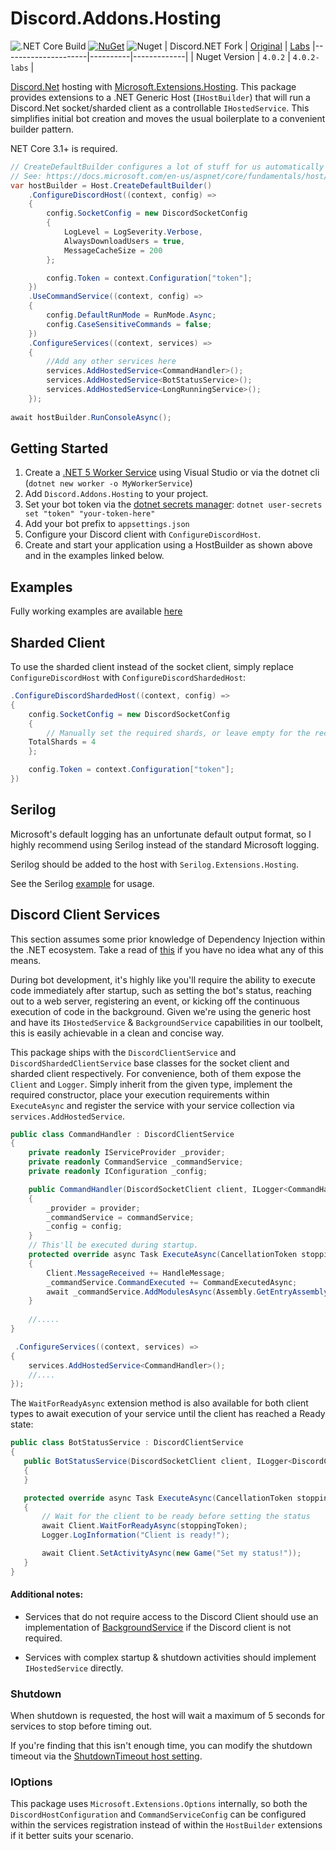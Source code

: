 # Discord.Addons.Hosting 
![.NET Core Build](https://github.com/Hawxy/Discord.Addons.Hosting/workflows/.NET%20Core%20Build/badge.svg)
[![NuGet](https://img.shields.io/nuget/v/Discord.Addons.Hosting.svg?style=flat-square)](https://www.nuget.org/packages/Discord.Addons.Hosting)
![Nuget](https://img.shields.io/nuget/dt/Discord.Addons.Hosting?style=flat-square)
| Discord.NET Fork | [Original](https://github.com/discord-net/Discord.Net) | [Labs](https://github.com/Discord-Net-Labs/Discord.Net-Labs)
|---------------------|----------|-------------|
| Nuget Version      | `4.0.2`   | `4.0.2-labs` |

[Discord.Net](https://github.com/RogueException/Discord.Net) hosting with [Microsoft.Extensions.Hosting](https://docs.microsoft.com/en-us/aspnet/core/fundamentals/host/generic-host). 
This package provides extensions to a .NET Generic Host (`IHostBuilder`) that will run a Discord.Net socket/sharded client as a controllable `IHostedService`. This simplifies initial bot creation and moves the usual boilerplate to a convenient builder pattern.



NET Core 3.1+ is required.

```csharp
// CreateDefaultBuilder configures a lot of stuff for us automatically
// See: https://docs.microsoft.com/en-us/aspnet/core/fundamentals/host/generic-host
var hostBuilder = Host.CreateDefaultBuilder()   
    .ConfigureDiscordHost((context, config) =>
    {
        config.SocketConfig = new DiscordSocketConfig
        {
            LogLevel = LogSeverity.Verbose,
            AlwaysDownloadUsers = true,
            MessageCacheSize = 200
        };

        config.Token = context.Configuration["token"];
    })
    .UseCommandService((context, config) =>
    {
        config.DefaultRunMode = RunMode.Async;
        config.CaseSensitiveCommands = false;
    })
    .ConfigureServices((context, services) =>
    {
        //Add any other services here
        services.AddHostedService<CommandHandler>();
        services.AddHostedService<BotStatusService>();
        services.AddHostedService<LongRunningService>();
    });
  
await hostBuilder.RunConsoleAsync();
```

## Getting Started

1. Create a [.NET 5 Worker Service](https://docs.microsoft.com/en-us/aspnet/core/fundamentals/host/hosted-services?view=aspnetcore-5.0&tabs=visual-studio#worker-service-template) using Visual Studio or via the dotnet cli (`dotnet new worker -o MyWorkerService`)
2. Add ```Discord.Addons.Hosting``` to your project.   
3. Set your bot token via the [dotnet secrets manager](https://docs.microsoft.com/en-us/aspnet/core/security/app-secrets?view=aspnetcore-5.0&tabs=windows#set-a-secret): `dotnet user-secrets set "token" "your-token-here"`
4. Add your bot prefix to `appsettings.json`
5. Configure your Discord client with `ConfigureDiscordHost`.
6. Create and start your application using a HostBuilder as shown above and in the examples linked below.

## Examples

Fully working examples are available [here](https://github.com/Hawxy/Discord.Addons.Hosting/tree/master/Samples)

## Sharded Client

To use the sharded client instead of the socket client, simply replace `ConfigureDiscordHost` with `ConfigureDiscordShardedHost`:
```csharp
.ConfigureDiscordShardedHost((context, config) =>
{
    config.SocketConfig = new DiscordSocketConfig
    {
    	// Manually set the required shards, or leave empty for the recommended count
	TotalShards = 4
    };

    config.Token = context.Configuration["token"];
})

```

## Serilog

Microsoft's default logging has an unfortunate default output format, so I highly recommend using Serilog instead of the standard Microsoft logging. 

Serilog should be added to the host with ```Serilog.Extensions.Hosting```. 

See the Serilog [example](https://github.com/Hawxy/Discord.Addons.Hosting/tree/master/Samples/SampleBotSerilog) for usage.

## Discord Client Services

This section assumes some prior knowledge of Dependency Injection within the .NET ecosystem. Take a read of [this](https://docs.microsoft.com/en-us/aspnet/core/fundamentals/dependency-injection) if you have no idea what any of this means.

During bot development, it's highly like you'll require the ability to execute code immediately after startup, such as setting the bot's status, reaching out to a web server, registering an event, or kicking off the continuous execution of code in the background. Given we're using the generic host and have its `IHostedService` & `BackgroundService` capabilities in our toolbelt, this is easily achievable in a clean and concise way. 

This package ships with the `DiscordClientService` and `DiscordShardedClientService` base classes for the socket client and sharded client respectively. For convenience, both of them expose the `Client` and `Logger`. Simply inherit from the given type, implement the required constructor, place your execution requirements within `ExecuteAsync` and register the service with your service collection via `services.AddHostedService`.

```csharp
public class CommandHandler : DiscordClientService
{
    private readonly IServiceProvider _provider;
    private readonly CommandService _commandService;
    private readonly IConfiguration _config;

    public CommandHandler(DiscordSocketClient client, ILogger<CommandHandler> logger,  IServiceProvider provider, CommandService commandService, IConfiguration config) : base(client, logger)
    {
        _provider = provider;
        _commandService = commandService;
        _config = config;
    }
    // This'll be executed during startup.
    protected override async Task ExecuteAsync(CancellationToken stoppingToken)
    {
        Client.MessageReceived += HandleMessage;
        _commandService.CommandExecuted += CommandExecutedAsync;
        await _commandService.AddModulesAsync(Assembly.GetEntryAssembly(), _provider);
    }
        
    //.....
}
```
```csharp
 .ConfigureServices((context, services) =>
{
    services.AddHostedService<CommandHandler>();
    //....
});

```
 
 The `WaitForReadyAsync` extension method is also available for both client types to await execution of your service until the client has reached a Ready state:
 
 ```csharp
public class BotStatusService : DiscordClientService
{
    public BotStatusService(DiscordSocketClient client, ILogger<DiscordClientService> logger) : base(client, logger)
    {
    }

    protected override async Task ExecuteAsync(CancellationToken stoppingToken)
    {
    	// Wait for the client to be ready before setting the status
        await Client.WaitForReadyAsync(stoppingToken);
        Logger.LogInformation("Client is ready!");

        await Client.SetActivityAsync(new Game("Set my status!"));
    }
}
```

#### Additional notes: 
- Services that do not require access to the Discord Client should use an implementation of [BackgroundService](https://docs.microsoft.com/en-us/dotnet/architecture/microservices/multi-container-microservice-net-applications/background-tasks-with-ihostedservice) if the Discord client is not required.

- Services with complex startup & shutdown activities should implement `IHostedService` directly.

### Shutdown

When shutdown is requested, the host will wait a maximum of 5 seconds for services to stop before timing out.

If you're finding that this isn't enough time, you can modify the shutdown timeout via the [ShutdownTimeout host setting](https://docs.microsoft.com/en-us/aspnet/core/fundamentals/host/generic-host?view=aspnetcore-5.0#shutdowntimeout).

### IOptions

This package uses `Microsoft.Extensions.Options` internally, so both the `DiscordHostConfiguration` and `CommandServiceConfig` can be configured within the services registration instead of within the `HostBuilder` extensions if it better suits your scenario.
